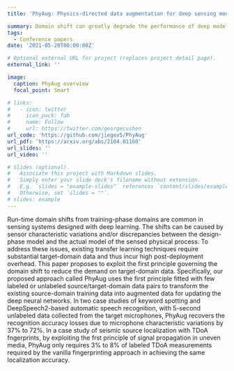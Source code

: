 ```yaml
---
title: 'PhyAug: Physics-directed data augmentation for deep sensing model transfer in cyber-physical systems'

summary: Domain shift can greatly degrade the performance of deep model. We exploit the first principle governing the domain shift to augment data for retraining the model. In the case studies of speech recognition, with 5-second unlabelled data collected from the target-domain microphones, we can recover the accuracy losses due to microphone characteristic variations by up to 72%.
tags:
  - Conference papers
date: '2021-05-20T00:00:00Z'

# Optional external URL for project (replaces project detail page).
external_link: ''

image:
  caption: PhyAug overview
  focal_point: Smart

# links:
#   - icon: twitter
#     icon_pack: fab
#     name: Follow
#     url: https://twitter.com/georgecushen
url_code: 'https://github.com/jiegev5/PhyAug'
url_pdf: 'https://arxiv.org/abs/2104.01160'
url_slides: ''
url_video: ''

# Slides (optional).
#   Associate this project with Markdown slides.
#   Simply enter your slide deck's filename without extension.
#   E.g. `slides = "example-slides"` references `content/slides/example-slides.md`.
#   Otherwise, set `slides = ""`.
# slides: example
---
```

Run-time domain shifts from training-phase domains are common in sensing systems designed with deep learning. The shifts can be caused by sensor characteristic variations and/or discrepancies between the design-phase model and the actual model of the sensed physical process. To address these issues, existing transfer learning techniques require substantial target-domain data and thus incur high post-deployment overhead. This paper proposes to exploit the first principle governing the domain shift to reduce the demand on target-domain data. Specifically, our proposed approach called PhyAug uses the first principle fitted with few labeled or unlabeled source/target-domain data pairs to transform the existing source-domain training data into augmented data for updating the deep neural networks. In two case studies of keyword spotting and DeepSpeech2-based automatic speech recognition, with 5-second unlabeled data collected from the target microphones, PhyAug recovers the recognition accuracy losses due to microphone characteristic variations by 37% to 72%. In a case study of seismic source localization with TDoA fngerprints, by exploiting the frst principle of signal propagation in uneven media, PhyAug only requires 3% to 8% of labeled TDoA measurements required by the vanilla fingerprinting approach in achieving the same localization accuracy.

